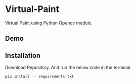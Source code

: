# Virtual-Paint

Virtual Paint using Python Opencv module.

## Demo


## Installation

Download Repository. And run the below code in the terminal.

```bash
pip install -r requirements.txt
```
